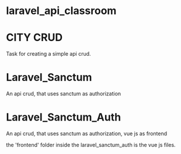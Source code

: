 # laravel_api_classroom


CITY CRUD
===============================

Task for creating a simple api crud.


Laravel_Sanctum
===============================

An api crud, that uses sanctum as authorization

Laravel_Sanctum_Auth
=============

An api crud, that uses sanctum as authorization, vue js as frontend

the 'frontend' folder inside the laravel_sanctum_auth is the vue js files. 





